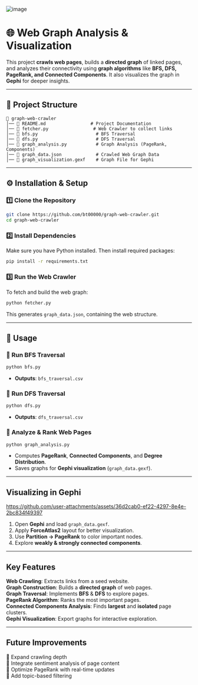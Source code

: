 ![image](https://github.com/user-attachments/assets/f0828f2d-8c53-4286-b05a-ca45d69059bb)
# 🌐 Web Graph Analysis & Visualization

This project **crawls web pages**, builds a **directed graph** of linked pages, and analyzes their connectivity using **graph algorithms** like **BFS, DFS, PageRank, and Connected Components**. It also visualizes the graph in **Gephi** for deeper insights.

---

## 📂 Project Structure

```
📁 graph-web-crawler
│── 📝 README.md                 # Project Documentation
│── 📄 fetcher.py                 # Web Crawler to collect links
│── 📄 bfs.py                      # BFS Traversal
│── 📄 dfs.py                      # DFS Traversal
│── 📄 graph_analysis.py           # Graph Analysis (PageRank, Components)
│── 📄 graph_data.json             # Crawled Web Graph Data
│── 📄 graph_visualization.gexf    # Graph File for Gephi
```

---

## ⚙️ Installation & Setup

### 1️⃣ Clone the Repository

```sh
git clone https://github.com/bt00000/graph-web-crawler.git
cd graph-web-crawler
```

### 2️⃣ Install Dependencies

Make sure you have Python installed. Then install required packages:

```sh
pip install -r requirements.txt
```

### 3️⃣ Run the Web Crawler

To fetch and build the web graph:

```sh
python fetcher.py
```

This generates `graph_data.json`, containing the web structure.

---

## 🚀 Usage

### 🔹 Run BFS Traversal

```sh
python bfs.py
```

- **Outputs**: `bfs_traversal.csv`

### 🔹 Run DFS Traversal

```sh
python dfs.py
```

- **Outputs**: `dfs_traversal.csv`

### 🔹 Analyze & Rank Web Pages

```sh
python graph_analysis.py
```

- Computes **PageRank**, **Connected Components**, and **Degree Distribution**.
- Saves graphs for **Gephi visualization** (`graph_data.gexf`).

---

## Visualizing in Gephi


https://github.com/user-attachments/assets/36d2cab0-ef22-4297-8e4e-2bc834f49397


1. Open **Gephi** and load `graph_data.gexf`.
2. Apply **ForceAtlas2** layout for better visualization.
3. Use **Partition → PageRank** to color important nodes.
4. Explore **weakly & strongly connected components**.

---

## Key Features

**Web Crawling**: Extracts links from a seed website.  
**Graph Construction**: Builds a **directed graph** of web pages.  
**Graph Traversal**: Implements **BFS** & **DFS** to explore pages.  
**PageRank Algorithm**: Ranks the most important pages.  
**Connected Components Analysis**: Finds **largest** and **isolated** page clusters.  
**Gephi Visualization**: Export graphs for interactive exploration.  

---

## Future Improvements

🔹 Expand crawling depth  
🔹 Integrate sentiment analysis of page content  
🔹 Optimize PageRank with real-time updates  
🔹 Add topic-based filtering  
